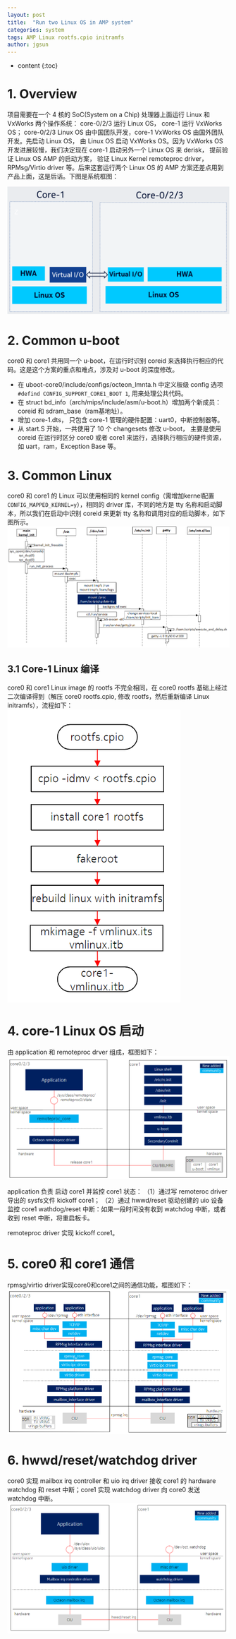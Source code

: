 ```yaml
---
layout: post
title:  "Run two Linux OS in AMP system"
categories: system
tags: AMP Linux rootfs.cpio initramfs
author: jgsun
---
```



* content
{:toc}

# 1. Overview
项目需要在一个 4 核的 SoC(System on a Chip) 处理器上面运行 Linux 和 VxWorks 两个操作系统： core-0/2/3 运行 Linux OS， core-1 运行 VxWorks OS； core-0/2/3 Linux OS 由中国团队开发，core-1 VxWorks OS 由国外团队开发。先启动 Linux OS， 由 Linux OS 启动 VxWorks OS。因为 VxWorks OS 开发进展较慢，我们决定现在 core-1 启动另外一个 Linux OS 来 derisk， 提前验证 Linux OS AMP 的启动方案， 验证 Linux Kernel remoteproc driver， RPMsg/Virtio driver 等。后来这套运行两个 Linux OS 的 AMP 方案还差点用到产品上面，这是后话。下图是系统框图：

![image](/images/posts/amp_linux/system_block.png)

















# 2. Common u-boot
core0 和 core1 共用同一个 u-boot，在运行时识别 coreid 来选择执行相应的代码。这是这个方案的重点和难点，涉及对 u-boot 的深度修改。
* 在 uboot-core0/include/configs/octeon_lmnta.h 中定义板级 config  选项 `#defind CONFIG_SUPPORT_CORE1_BOOT 1`, 用来处理公共代码。
* 在 struct bd_info（arch/mips/include/asm/u-boot.h）增加两个新成员：coreid 和 sdram_base（ram基地址）。
* 增加 core-1.dts， 只包含 core-1 管理的硬件配置：uart0，中断控制器等。
* 从 start.S 开始，一共使用了 10 个 changesets 修改 u-boot， 主要是使用 coreid 在运行时区分 core0 或者 core1 来运行，选择执行相应的硬件资源，如 uart，ram，Exception Base 等。



# 3. Common Linux
core0 和 core1 的 Linux 可以使用相同的 kernel config（需增加kernel配置`CONFIG_MAPPED_KERNEL=y`），相同的 driver 库，不同的地方是 tty 名称和启动脚本，所以我们在启动中识别 coreid 来更新 tty 名称和调用对应的启动脚本，如下图所示。
![image](/images/posts/amp_linux/linux_tty.png)

## 3.1 Core-1 Linux 编译
core0 和 core1 Linux image 的 rootfs 不完全相同，在 core0 rootfs 基础上经过二次编译得到（解压 core0 rootfs.cpio, 修改 rootfs，然后重新编译 Linux initramfs），流程如下：
![image](/images/posts/amp_linux/core1_linux_build.png)


# 4. core-1 Linux OS 启动
由 application 和 remoteproc drver 组成，框图如下：
![image](/images/posts/amp_linux/remoteproc.png)


application 负责 启动 core1 并监控 core1 状态：
（1）通过写 remoteroc driver 导出的 sysfs文件 kickoff core1；
（2）通过 hwwd/reset 驱动创建的 uio 设备监控 core1 wathdog/reset 中断：如果一段时间没有收到 watchdog 中断，或者收到 reset 中断，将重启板卡。

remoteproc driver 实现 kickoff core1。

# 5. core0 和 core1 通信
rpmsg/virtio driver实现core0和core1之间的通信功能，框图如下：
![image](/images/posts/amp_linux/rpmsg_virtio.png)

# 6. hwwd/reset/watchdog driver
core0 实现 mailbox irq controller 和 uio irq driver 接收 core1 的 hardware watchdog 和 reset 中断；core1 实现 watchdog driver 向 core0 发送 watchdog 中断。
![image](/images/posts/amp_linux/hwwd_reset.png)




